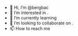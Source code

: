 - 👋 Hi, I’m @bergbac 
- 👀 I’m interested in .
- 🌱 I’m currently learning 
- 💞️ I’m looking to collaborate on .
- 📫 How to reach me 

<!---
bergbac/bergbac is a ✨ special ✨ repository because its `README.md` (this file) appears on your GitHub profile.
You can click the Preview link to take a look at your changes.
--->
